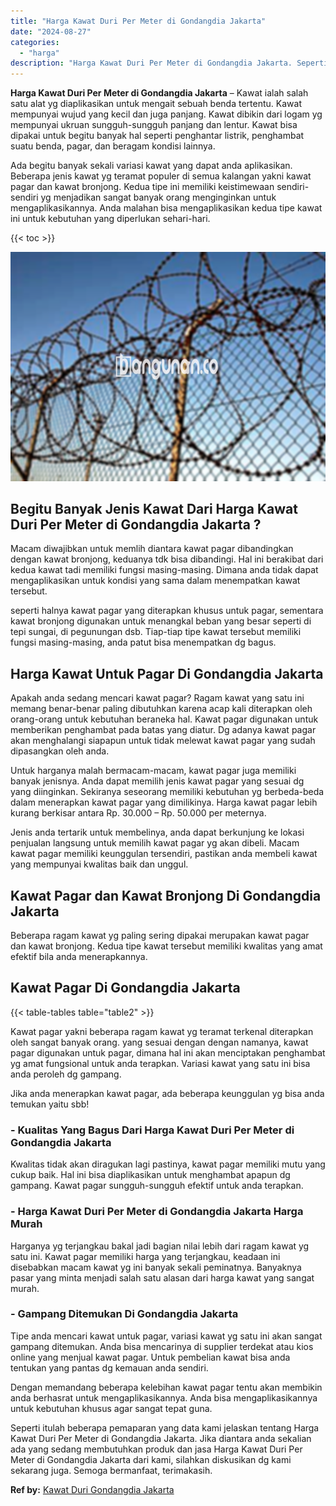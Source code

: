 ```yaml
---
title: "Harga Kawat Duri Per Meter di Gondangdia Jakarta"
date: "2024-08-27"
categories: 
  - "harga"
description: "Harga Kawat Duri Per Meter di Gondangdia Jakarta. Seperti itulah beberapa pemaparan yang data kami jelaskan tentang Harga Kawat Duri Per Meter di Gondangdia..."
---
```


**Harga Kawat Duri Per Meter di Gondangdia Jakarta** – Kawat ialah salah satu alat yg diaplikasikan untuk mengait sebuah benda tertentu. Kawat mempunyai wujud yang kecil dan juga panjang. Kawat dibikin dari logam yg mempunyai ukruan sungguh-sungguh panjang dan lentur. Kawat bisa dipakai untuk begitu banyak hal seperti penghantar listrik, penghambat suatu benda, pagar, dan beragam kondisi lainnya.

Ada begitu banyak sekali variasi kawat yang dapat anda aplikasikan. Beberapa jenis kawat yg teramat populer di semua kalangan yakni kawat pagar dan kawat bronjong. Kedua tipe ini memiliki keistimewaan sendiri-sendiri yg menjadikan sangat banyak orang menginginkan untuk mengaplikasikannya. Anda malahan bisa mengaplikasikan kedua tipe kawat ini untuk kebutuhan yang diperlukan sehari-hari.

{{< toc >}}

![Harga Kawat Duri Per Meter di Gondangdia Jakarta](/images/jual-kawat-murah51.png)

## Begitu Banyak Jenis Kawat Dari Harga Kawat Duri Per Meter di Gondangdia Jakarta ?

Macam diwajibkan untuk memlih diantara kawat pagar dibandingkan dengan kawat bronjong, keduanya tdk bisa dibandingi. Hal ini berakibat dari kedua kawat tadi memiliki fungsi masing-masing. Dimana anda tidak dapat mengaplikasikan untuk kondisi yang sama dalam menempatkan kawat tersebut.

seperti halnya kawat pagar yang diterapkan khusus untuk pagar, sementara kawat bronjong digunakan untuk menangkal beban yang besar seperti di tepi sungai, di pegunungan dsb. Tiap-tiap tipe kawat tersebut memiliki fungsi masing-masing, anda patut bisa menempatkan dg bagus.

## Harga Kawat Untuk Pagar Di Gondangdia Jakarta

Apakah anda sedang mencari kawat pagar? Ragam kawat yang satu ini memang benar-benar paling dibutuhkan karena acap kali diterapkan oleh orang-orang untuk kebutuhan beraneka hal. Kawat pagar digunakan untuk memberikan penghambat pada batas yang diatur. Dg adanya kawat pagar akan menghalangi siapapun untuk tidak melewat kawat pagar yang sudah dipasangkan oleh anda.

Untuk harganya malah bermacam-macam, kawat pagar juga memiliki banyak jenisnya. Anda dapat memilih jenis kawat pagar yang sesuai dg yang diinginkan. Sekiranya seseorang memiliki kebutuhan yg berbeda-beda dalam menerapkan kawat pagar yang dimilikinya. Harga kawat pagar lebih kurang berkisar antara Rp. 30.000 – Rp. 50.000 per meternya.

Jenis anda tertarik untuk membelinya, anda dapat berkunjung ke lokasi penjualan langsung untuk memilih kawat pagar yg akan dibeli. Macam kawat pagar memiliki keunggulan tersendiri, pastikan anda membeli kawat yang mempunyai kwalitas baik dan unggul.

## Kawat Pagar dan Kawat Bronjong Di Gondangdia Jakarta

Beberapa ragam kawat yg paling sering dipakai merupakan kawat pagar dan kawat bronjong. Kedua tipe kawat tersebut memiliki kwalitas yang amat efektif bila anda menerapkannya.

## Kawat Pagar Di Gondangdia Jakarta

{{< table-tables table="table2" >}}

Kawat pagar yakni beberapa ragam kawat yg teramat terkenal diterapkan oleh sangat banyak orang. yang sesuai dengan dengan namanya, kawat pagar digunakan untuk pagar, dimana hal ini akan menciptakan penghambat yg amat fungsional untuk anda terapkan. Variasi kawat yang satu ini bisa anda peroleh dg gampang.

Jika anda menerapkan kawat pagar, ada beberapa keunggulan yg bisa anda temukan yaitu sbb!

### \- Kualitas Yang Bagus Dari Harga Kawat Duri Per Meter di Gondangdia Jakarta

Kwalitas tidak akan diragukan lagi pastinya, kawat pagar memiliki mutu yang cukup baik. Hal ini bisa diaplikasikan untuk menghambat apapun dg gampang. Kawat pagar sungguh-sungguh efektif untuk anda terapkan.

### \- Harga Kawat Duri Per Meter di Gondangdia Jakarta Harga Murah

Harganya yg terjangkau bakal jadi bagian nilai lebih dari ragam kawat yg satu ini. Kawat pagar memiliki harga yang terjangkau, keadaan ini disebabkan macam kawat yg ini banyak sekali peminatnya. Banyaknya pasar yang minta menjadi salah satu alasan dari harga kawat yang sangat murah.

### \- Gampang Ditemukan Di Gondangdia Jakarta

Tipe anda mencari kawat untuk pagar, variasi kawat yg satu ini akan sangat gampang ditemukan. Anda bisa mencarinya di supplier terdekat atau kios online yang menjual kawat pagar. Untuk pembelian kawat bisa anda tentukan yang pantas dg kemauan anda sendiri.

Dengan memandang beberapa kelebihan kawat pagar tentu akan membikin anda berhasrat untuk mengaplikasikannya. Anda bisa mengaplikasikannya untuk kebutuhan khusus agar sangat tepat guna.

Seperti itulah beberapa pemaparan yang data kami jelaskan tentang Harga Kawat Duri Per Meter di Gondangdia Jakarta. Jika diantara anda sekalian ada yang sedang membutuhkan produk dan jasa Harga Kawat Duri Per Meter di Gondangdia Jakarta dari kami, silahkan diskusikan dg kami sekarang juga. Semoga bermanfaat, terimakasih.

**Ref by:** [Kawat Duri Gondangdia Jakarta](https://id.wikipedia.org/wiki/Kawat)
